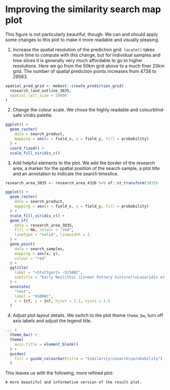 # Improving the similarity search map plot

This figure is not particularly beautiful, though. We can and should apply some changes to this plot to make it more readable and visually pleasing.

1. Increase the spatial resolution of the prediction grid. `locate()` takes more time to compute with this change, but for individual samples and time slices it is generally very much affordable to go to higher resolutions. Here we go from the 50km grid above to a much finer 20km grid. The number of spatial prediction points increases from 4738 to 29583.

```r
spatial_pred_grid <- mobest::create_prediction_grid(
  research_land_outline_3035,
  spatial_cell_size = 20000
)
```

2. Change the colour scale. We chose the highly readable and colourblind-safe viridis palette.

```r
ggplot() +
  geom_raster(
    data = search_product,
    mapping = aes(x = field_x, y = field_y, fill = probability)
  ) +
  coord_fixed() +
  scale_fill_viridis_c()
```

3. Add helpful elements to the plot. We add the border of the research area, a marker for the spatial position of the search sample, a plot title and an annotation to indicate the search timeslice.

```r
research_area_3035 <- research_area_4326 %>% sf::st_transform(3035)

ggplot() +
  geom_raster(
    data = search_product,
    mapping = aes(x = field_x, y = field_y, fill = probability)
  ) +
  scale_fill_viridis_c() +
  geom_sf(
    data = research_area_3035,
    fill = NA, colour = "red",
    linetype = "solid", linewidth = 1
  ) +
  geom_point(
    data = search_samples,
    mapping = aes(x, y),
    colour = "red"
  ) +
  ggtitle(
    label = "<Stuttgart> ~5250BC",
    subtitle = "Early Neolithic (Linear Pottery Culture)\nLazaridis et al. 2014"
  ) +
  annotate(
    "text",
    label = "6500BC",
    x = Inf, y = Inf, hjust = 1.1, vjust = 1.5
  )
```

4. Adjust plot layout details. We switch to the plot theme `theme_bw`, turn off axis labels and adjust the legend title.

```r
... +
  theme_bw() +
  theme(
    axis.title = element_blank()
  ) +
  guides(
    fill = guide_colourbar(title = "Similarity\nsearch\nprobability")
  )
```

This leaves us with the following, more refined plot:

```{figure} img/basic/search_map_neat_combined.png
A more beautiful and informative version of the result plot.
```

